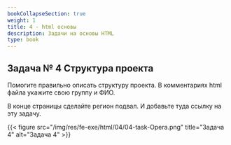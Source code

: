```yaml
---
bookCollapseSection: true
weight: 1
title: 4 - html основы
description: Задачи на основы HTML
type: book
---
```

## Задача № 4 Структура проекта

Помогите правильно описать структуру проекта.
В комментариях html файла укажите свою группу и ФИО.

В конце страницы сделайте регион подвал. И добавьте туда ссылку на эту задачу.

{{< figure src="/img/res/fe-exe/html/04/04-task-Opera.png" title="Задача 4" alt="Задача 4" >}}

